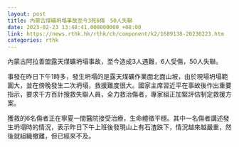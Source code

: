 ```yaml
---
layout: post
title: 內蒙古煤礦坍塌事故至今3死6傷　50人失聯
date: 2023-02-23 13:48:41.000000000 +08:00
link: https://news.rthk.hk/rthk/ch/component/k2/1689138-20230223.htm
categories: rthk
---
```


內蒙古阿拉善盟露天煤礦坍塌事故，至今造成3人遇難，6人受傷，50人失聯。

事發在昨日下午1時多，發生坍塌的是露天煤礦作業面北面山坡，由於現場坍塌範圍大，並在傍晚發生二次坍塌，救援難度很大。國家主席習近平在事故後作出重要指示，要求千方百計搜救失聯人員，全力救治傷者，專家組正加緊評估制定救援方案。

獲救的6名傷者正在寧夏一間醫院接受治療，生命體徵平穩。其中一名傷者講述發生坍塌時的情況，表示昨日下午上班後發現山上有石渣跌下，情況越來越嚴重，然後就組織撤離，但已經來不及。
